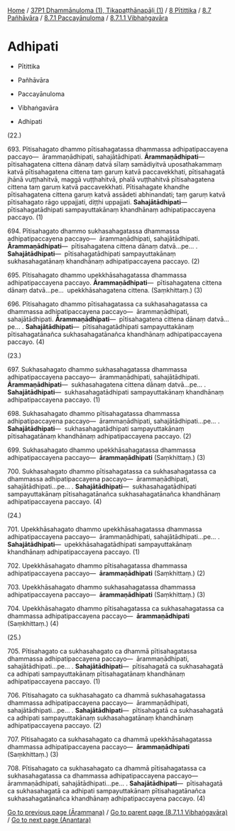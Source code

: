 
[Home](/) / [37P1 Dhammānuloma (1), Tikapaṭṭhānapāḷi (1)](../../../../../37P1.md) / [8 Pītittika](../../../../8.md) / [8.7 Pañhāvāra](../../../8.7.md) / [8.7.1 Paccayānuloma](../../8.7.1.md) / [8.7.1.1 Vibhaṅgavāra](../8.7.1.1.md)

# Adhipati

* Pītittika

* Pañhāvāra

* Paccayānuloma

* Vibhaṅgavāra

* Adhipati

(22.)

693\. Pītisahagato dhammo pītisahagatassa dhammassa adhipatipaccayena paccayo—  ārammaṇādhipati, sahajātādhipati. **Ārammaṇādhipati**—  pītisahagatena cittena dānaṃ datvā sīlaṃ samādiyitvā uposathakammaṃ katvā pītisahagatena cittena taṃ garuṃ katvā paccavekkhati, pītisahagatā jhānā vuṭṭhahitvā, maggā vuṭṭhahitvā, phalā vuṭṭhahitvā pītisahagatena cittena taṃ garuṃ katvā paccavekkhati. Pītisahagate khandhe pītisahagatena cittena garuṃ katvā assādeti abhinandati; taṃ garuṃ katvā pītisahagato rāgo uppajjati, diṭṭhi uppajjati. **Sahajātādhipati**—  pītisahagatādhipati sampayuttakānaṃ khandhānaṃ adhipatipaccayena paccayo. (1)

694\. Pītisahagato dhammo sukhasahagatassa dhammassa adhipatipaccayena paccayo—  ārammaṇādhipati, sahajātādhipati. **Ārammaṇādhipati**—  pītisahagatena cittena dānaṃ datvā…pe… . **Sahajātādhipati**—  pītisahagatādhipati sampayuttakānaṃ sukhasahagatānaṃ khandhānaṃ adhipatipaccayena paccayo. (2)

695\. Pītisahagato dhammo upekkhāsahagatassa dhammassa adhipatipaccayena paccayo. **Ārammaṇādhipati**—  pītisahagatena cittena dānaṃ datvā…pe…  upekkhāsahagatena cittena. (Saṃkhittaṃ.) (3)

696\. Pītisahagato dhammo pītisahagatassa ca sukhasahagatassa ca dhammassa adhipatipaccayena paccayo—  ārammaṇādhipati, sahajātādhipati. **Ārammaṇādhipati**—  pītisahagatena cittena dānaṃ datvā…pe… . **Sahajātādhipati**—  pītisahagatādhipati sampayuttakānaṃ pītisahagatānañca sukhasahagatānañca khandhānaṃ adhipatipaccayena paccayo. (4)

(23.)

697\. Sukhasahagato dhammo sukhasahagatassa dhammassa adhipatipaccayena paccayo—  ārammaṇādhipati, sahajātādhipati. **Ārammaṇādhipati**—  sukhasahagatena cittena dānaṃ datvā…pe… . **Sahajātādhipati**—  sukhasahagatādhipati sampayuttakānaṃ khandhānaṃ adhipatipaccayena paccayo. (1)

698\. Sukhasahagato dhammo pītisahagatassa dhammassa adhipatipaccayena paccayo—  ārammaṇādhipati, sahajātādhipati…pe… . **Sahajātādhipati**—  sukhasahagatādhipati sampayuttakānaṃ pītisahagatānaṃ khandhānaṃ adhipatipaccayena paccayo. (2)

699\. Sukhasahagato dhammo upekkhāsahagatassa dhammassa adhipatipaccayena paccayo—  **ārammaṇādhipati** (Saṃkhittaṃ.) (3)

700\. Sukhasahagato dhammo pītisahagatassa ca sukhasahagatassa ca dhammassa adhipatipaccayena paccayo—  ārammaṇādhipati, sahajātādhipati…pe… . **Sahajātādhipati**—  sukhasahagatādhipati sampayuttakānaṃ pītisahagatānañca sukhasahagatānañca khandhānaṃ adhipatipaccayena paccayo. (4)

(24.)

701\. Upekkhāsahagato dhammo upekkhāsahagatassa dhammassa adhipatipaccayena paccayo—  ārammaṇādhipati, sahajātādhipati…pe… . **Sahajātādhipati**—  upekkhāsahagatādhipati sampayuttakānaṃ khandhānaṃ adhipatipaccayena paccayo. (1)

702\. Upekkhāsahagato dhammo pītisahagatassa dhammassa adhipatipaccayena paccayo—  **ārammaṇādhipati** (Saṃkhittaṃ.) (2)

703\. Upekkhāsahagato dhammo sukhasahagatassa dhammassa adhipatipaccayena paccayo—  **ārammaṇādhipati** (Saṃkhittaṃ.) (3)

704\. Upekkhāsahagato dhammo pītisahagatassa ca sukhasahagatassa ca dhammassa adhipatipaccayena paccayo—  **ārammaṇādhipati** (Saṃkhittaṃ.) (4)

(25.)

705\. Pītisahagato ca sukhasahagato ca dhammā pītisahagatassa dhammassa adhipatipaccayena paccayo—  ārammaṇādhipati, sahajātādhipati…pe… . **Sahajātādhipati**—  pītisahagatā ca sukhasahagatā ca adhipati sampayuttakānaṃ pītisahagatānaṃ khandhānaṃ adhipatipaccayena paccayo. (1)

706\. Pītisahagato ca sukhasahagato ca dhammā sukhasahagatassa dhammassa adhipatipaccayena paccayo—  ārammaṇādhipati, sahajātādhipati…pe… . **Sahajātādhipati**—  pītisahagatā ca sukhasahagatā ca adhipati sampayuttakānaṃ sukhasahagatānaṃ khandhānaṃ adhipatipaccayena paccayo. (2)

707\. Pītisahagato ca sukhasahagato ca dhammā upekkhāsahagatassa dhammassa adhipatipaccayena paccayo—  **ārammaṇādhipati** (Saṃkhittaṃ.) (3)

708\. Pītisahagato ca sukhasahagato ca dhammā pītisahagatassa ca sukhasahagatassa ca dhammassa adhipatipaccayena paccayo—  ārammaṇādhipati, sahajātādhipati…pe… . **Sahajātādhipati**—  pītisahagatā ca sukhasahagatā ca adhipati sampayuttakānaṃ pītisahagatānañca sukhasahagatānañca khandhānaṃ adhipatipaccayena paccayo. (4)

[Go to previous page (Ārammaṇa)](Arammana.md) / [Go to parent page (8.7.1.1 Vibhaṅgavāra)](../8.7.1.1.md) / [Go to next page (Anantara)](Anantara.md)


